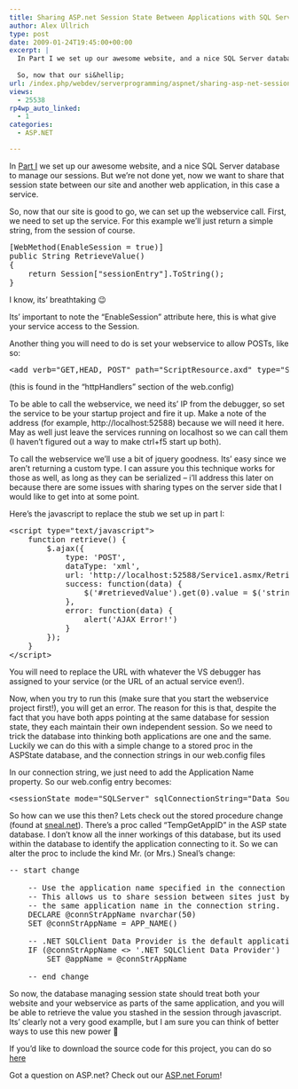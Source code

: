 ```yaml
---
title: Sharing ASP.net Session State Between Applications with SQL Server – Part II
author: Alex Ullrich
type: post
date: 2009-01-24T19:45:00+00:00
excerpt: |
  In Part I we set up our awesome website, and a nice SQL Server database to manage our sessions.  But we're not done yet, now we want to share that session state between our site and another web application, in this case a service.
  
  So, now that our si&hellip;
url: /index.php/webdev/serverprogramming/aspnet/sharing-asp-net-session-state-between-ap/
views:
  - 25538
rp4wp_auto_linked:
  - 1
categories:
  - ASP.NET

---
```

In [Part I][1] we set up our awesome website, and a nice SQL Server database to manage our sessions. But we&#8217;re not done yet, now we want to share that session state between our site and another web application, in this case a service.

So, now that our site is good to go, we can set up the webservice call. First, we need to set up the service. For this example we&#8217;ll just return a simple string, from the session of course.

<pre>[WebMethod(EnableSession = true)]
public String RetrieveValue()
{
    return Session["sessionEntry"].ToString();
}</pre>

I know, its&#8217; breathtaking 😉

Its&#8217; important to note the &#8220;EnableSession&#8221; attribute here, this is what give your service access to the Session.

Another thing you will need to do is set your webservice to allow POSTs, like so:

<pre>&lt;add verb="GET,HEAD, POST" path="ScriptResource.axd" type="System.Web.Handlers.ScriptResourceHandler, System.Web.Extensions, Version=3.5.0.0, Culture=neutral, PublicKeyToken=31BF3856AD364E35" validate="false"/&gt;</pre>

(this is found in the &#8220;httpHandlers&#8221; section of the web.config)

To be able to call the webservice, we need its&#8217; IP from the debugger, so set the service to be your startup project and fire it up. Make a note of the address (for example, http://localhost:52588) because we will need it here. May as well just leave the services running on localhost so we can call them (I haven&#8217;t figured out a way to make ctrl+f5 start up both).

To call the webservice we&#8217;ll use a bit of jquery goodness. Its&#8217; easy since we aren&#8217;t returning a custom type. I can assure you this technique works for those as well, as long as they can be serialized &#8211; i&#8217;ll address this later on because there are some issues with sharing types on the server side that I would like to get into at some point.

Here&#8217;s the javascript to replace the stub we set up in part I:

<pre>&lt;script type="text/javascript"&gt;
    function retrieve() {
        $.ajax({
            type: 'POST',
            dataType: 'xml',
            url: 'http://localhost:52588/Service1.asmx/RetrieveValue',
            success: function(data) {
                $('#retrievedValue').get(0).value = $('string', data).text();
            },
            error: function(data) {
                alert('AJAX Error!')
            }
        });
    }
&lt;/script&gt;</pre>

You will need to replace the URL with whatever the VS debugger has assigned to your service (or the URL of an actual service even!).

Now, when you try to run this (make sure that you start the webservice project first!), you will get an error. The reason for this is that, despite the fact that you have both apps pointing at the same database for session state, they each maintain their own independent session. So we need to trick the database into thinking both applications are one and the same. Luckily we can do this with a simple change to a stored proc in the ASPState database, and the connection strings in our web.config files 

In our connection string, we just need to add the Application Name property. So our web.config entry becomes: 

<pre>&lt;sessionState mode="SQLServer" sqlConnectionString="Data Source=127.0.0.1; Integrated Security=SSPI; Application Name=TEST" cookieless="false" timeout="20"/&gt;</pre>

So how can we use this then? Lets check out the stored procedure change (found at [sneal.net][2]). There&#8217;s a proc called &#8220;TempGetAppID&#8221; in the ASP state database. I don&#8217;t know all the inner workings of this database, but its used within the database to identify the application connecting to it. So we can alter the proc to include the kind Mr. (or Mrs.) Sneal&#8217;s change:

<pre>-- start change

    -- Use the application name specified in the connection for the appname if specified
    -- This allows us to share session between sites just by making sure they have the
    -- the same application name in the connection string.
    DECLARE @connStrAppName nvarchar(50)
    SET @connStrAppName = APP_NAME()

    -- .NET SQLClient Data Provider is the default application name for .NET apps
    IF (@connStrAppName &lt;&gt; '.NET SQLClient Data Provider')
        SET @appName = @connStrAppName

    -- end change</pre>

So now, the database managing session state should treat both your website and your webservice as parts of the same application, and you will be able to retrieve the value you stashed in the session through javascript. Its&#8217; clearly not a very good examplle, but I am sure you can think of better ways to use this new power 🙂

If you&#8217;d like to download the source code for this project, you can do so [here][3]

Got a question on ASP.net? Check out our [ASP.net Forum][4]!

 [1]: /index.php/WebDev/ServerProgramming/ASPNET/sharing-asp-net-session-state-between-we
 [2]: http://www.sneal.net/blog/2007/06/27/SharingSessionBetweenWebAppsViaConfiguration.aspx
 [3]: /wp-content/uploads/blogs/WebDev//SessionTest.zip ""
 [4]: http://forum.lessthandot.com/viewforum.php?f=27